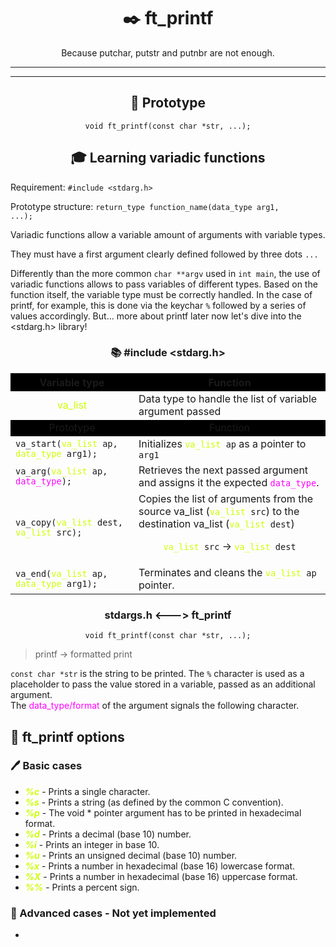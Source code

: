 <span style="text-align:center;">

# :black_nib: ft_printf
Because putchar, putstr and putnbr are not enough.

</span>

---



---

<span style="text-align:center;">

## :wrench: Prototype

<code>void ft_printf(const char *str, ...);</code>

## :mortar_board: Learning variadic functions

</span>
Requirement: <code>#include &lt;stdarg.h&gt;</code>

Prototype structure: <code>return_type function_name(data_type arg1, ...);</code>

Variadic functions allow a variable amount of arguments with variable types. 

They must have a first argument clearly defined followed by three dots <code>...</code>

Differently than the more common <code>char **argv</code> used in <code>int main</code>, the use of variadic functions allows to pass variables of different types. Based on the function itself, the variable type must be correctly handled. In the case of printf, for example, this is done via the keychar <code>%</code> followed by a series of values accordingly. But... more about printf later now let's dive into the &lt;stdarg.h&gt; library!

<span style="text-align:center;">

### :books: #include <stdarg.h>

</span>

<table>
    <tr style="background-color: #000;">
        <th style="text-align:center;">
            Variable type
        </th>
        <th style="text-align:center;">
            Function
        </th>
    </tr>
    <tr>
        <td style="text-align:center;">
            <span style="color: #cf0;">va_list</span>
        </td>
        <td>
            Data type to handle the list of variable argument passed
        </td>
    </tr>
    <tr style="background-color: #000;">
        <td style="text-align:center;">
            Prototype
        </td>
        <td style="text-align:center;">
            Function
        </td>
    </tr>
    <tr>
        <td>
            <code>va_start(<span style="color: #cf0;">va_list</span> ap, <span style="color: #cf0;">data_type</span> arg1);</code>
        </td>
        <td>
            Initializes <code><span style="color: #cf0;">va_list</span> ap</code> as a pointer to <code>arg1</code>
        </td>
    </tr>
    <tr>
        <td>
            <code>va_arg(<span style="color: #cf0;">va_list</span> ap, <span style="color: #f0f;">data_type</span>);</code>
        </td>
        <td>
            Retrieves the next passed argument and assigns it the expected <code><span style="color: #f0f;">data_type</span></code>.
        </td>
    </tr>
    <tr>
        <td>
            <code>va_copy(<span style="color: #cf0;">va_list</span> dest, <span style="color: #cf0;">va_list</span> src);</code>
        </td>
        <td>
            Copies the list of arguments from the source va_list (<code><span style="color: #cf0;">va_list</span> src</code>) to the destination va_list (<code><span style="color: #cf0;">va_list</span> dest</code>)
            <p style="text-align:center;">
                <code><span style="color: #cf0;">va_list</span> src</code> -> <code><span style="color: #cf0;">va_list</span> dest</code>
            </p>
        </td>
    </tr>
    <tr>
        <td>
            <code>va_end(<span style="color: #cf0;">va_list</span> ap, <span style="color: #cf0;">data_type</span> arg1);</code>
        </td>
        <td>
            Terminates and cleans the <code><span style="color: #cf0;">va_list</span> ap</code> pointer.
        </td>
    </tr>
</table>

<span style="text-align:center;">

### stdargs.h <---> ft_printf

<code>void ft_printf(const char *str, ...);</code>

</span>

> printf -> formatted print

<code>const char *str</code> is the string to be printed. The <code>%</code> character is used as a placeholder to pass the value stored in a variable, passed as an additional argument. <br>
The <span style="color: #f0f;">data_type/format</span> of the argument signals the following character.

## :book: ft_printf options

### :pen: Basic cases

* <span style="color:#cf0;">***%c***</span> - Prints a single character.
* <span style="color:#cf0;">***%s***</span> - Prints a string (as defined by the common C convention).
* <span style="color:#cf0;">***%p***</span> - The void * pointer argument has to be printed in hexadecimal format.
* <span style="color:#cf0;">***%d***</span> - Prints a decimal (base 10) number.
* <span style="color:#cf0;">***%i***</span> - Prints an integer in base 10.
* <span style="color:#cf0;">***%u***</span> - Prints an unsigned decimal (base 10) number.
* <span style="color:#cf0;">***%x***</span> - Prints a number in hexadecimal (base 16) lowercase format.
* <span style="color:#cf0;">***%X***</span> - Prints a number in hexadecimal (base 16) uppercase format.
* <span style="color:#cf0;">***%%***</span> - Prints a percent sign.

### :muscle: Advanced cases - Not yet implemented

* 
